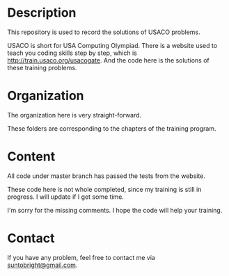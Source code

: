 # Description

This repository is used to record the solutions of USACO problems.

USACO is short for USA Computing Olympiad.
There is a website used to teach you coding skills step by step, which is http://train.usaco.org/usacogate.
And the code here is the solutions of these training problems.

# Organization

The organization here is very straight-forward.

These folders are corresponding to the chapters of the training program.

# Content

All code under master branch has passed the tests from the website.

These code here is not whole completed, since my training is still in progress.
I will update if I get some time.

I'm sorry for the missing comments.
I hope the code will help your training.

# Contact

If you have any problem, feel free to contact me via suntobright@gmail.com.
